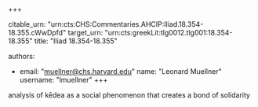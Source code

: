 +++


citable_urn: "urn:cts:CHS:Commentaries.AHCIP:Iliad.18.354-18.355.cWwDpfd"
target_urn: "urn:cts:greekLit:tlg0012.tlg001:18.354-18.355"
title: "Iliad 18.354-18.355"

authors:
- email: "muellner@chs.harvard.edu"
  name: "Leonard Muellner"
  username: "lmuellner"
+++

<p>analysis of kēdea as a social phenomenon that creates a bond of solidarity</p>